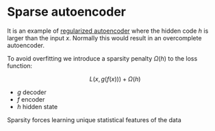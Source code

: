 # Sparse autoencoder

It is an example of [regularized autoencoder](autoencoder.md) where the hidden code $h$ is larger than the input $x$. Normally this would result in an overcomplete autoencoder. 

To avoid overfitting we introduce a sparsity penalty $\Omega(h)$ to the loss function:

$$
L(x,g(f(x))) + \Omega(h)
$$
* $g$ decoder
* $f$ encoder
* $h$ hidden state

Sparsity forces learning unique statistical features of the data